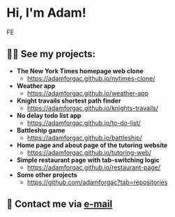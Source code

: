 <h1>Hi, I'm Adam!</h1>FE</h1>

<h2>👨‍💻 See my projects:</h2>

- <b>The New York Times homepage web clone</b>
  - https://adamforgac.github.io/nytimes-clone/
- <b>Weather app</b>
  - https://adamforgac.github.io/weather-app
- <b>Knight travails shortest path finder</b>
  - https://adamforgac.github.io/knights-travails/
- <b>No delay todo list app</b>
  - https://adamforgac.github.io/to-do-list/
- <b>Battleship game</b>
  - https://adamforgac.github.io/battleship/
- <b>Home page and about page of the tutoring website</b>
  - https://adamforgac.github.io/tutoring-web/
- <b>Simple restaurant page with tab-switching logic</b>
  - https://adamforgac.github.io/restaurant-page/
- <b>Some other projects</b>
  - https://github.com/adamforgac?tab=repositories
<h2> 🤳 Contact me via <a href="mailto:aforg@email.cz">e-mail</a></h2>
